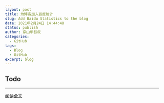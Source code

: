 ```yaml
---
layout: post
title: 为博客加入百度统计
slug: Add Baidu Statistics to the blog
date: 2021年2月24日 14:44:48
status: publish
author: 穿山甲叔叔
categories: 
  - GitHub
tags:
  - Blog
  - GitHub
excerpt: blog
---
```


## Todo

------

[阅读全文](https://csjss.top/archives/Add%20Baidu%20Statistics%20to%20the%20blog/)
